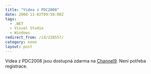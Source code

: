 ```yaml
---
title: "Videa z PDC2008"
date: 2008-11-02T09:58:00Z
tags:
  - .NET
  - Visual Studio
  - Windows
redirect_from: /id/228557/
category: none
layout: post
---
```

Videa z PDC2008 jsou dostupná zdarma na [Channel9][1]. Není potřeba registrace.

[1]: http://channel9.msdn.com/pdc2008/